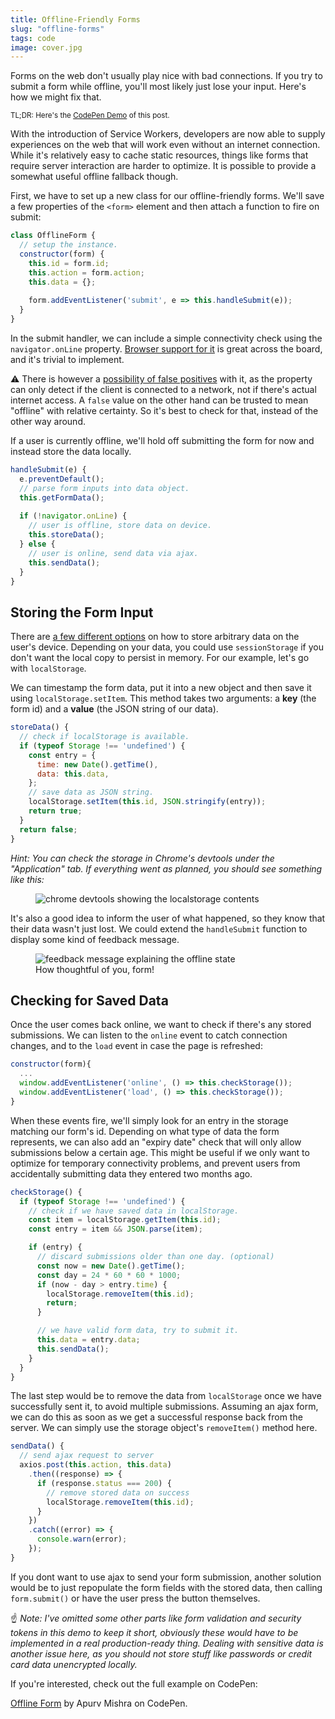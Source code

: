 ```yaml
---
title: Offline-Friendly Forms
slug: "offline-forms"
tags: code
image: cover.jpg
---
```


<p class="lead">Forms on the web don't usually play nice with bad connections. If you try to submit a form while offline, you'll most likely just lose your input. Here's how we might fix that.</p>

<small>TL;DR: Here's the <a href="https://codepen.io/mxbck/pen/ayYGGO/" target="_blank">CodePen Demo</a> of this post.</small>

With the introduction of Service Workers, developers are now able to supply experiences on the web that will work even without an internet connection. While it's relatively easy to cache static resources, things like forms that require server interaction are harder to optimize. It is possible to provide a somewhat useful offline fallback though.

First, we have to set up a new class for our offline-friendly forms. We'll save a few properties of the `<form>` element and then attach a function to fire on submit:

```js
class OfflineForm {
  // setup the instance.
  constructor(form) {
    this.id = form.id;
    this.action = form.action;
    this.data = {};
    
    form.addEventListener('submit', e => this.handleSubmit(e));
  }
}
```

In the submit handler, we can include a simple connectivity check using the `navigator.onLine` property. [Browser support for it](http://caniuse.com/online-status/embed/) is great across the board, and it's trivial to implement.

⚠️ There is however a [possibility of false positives](https://developer.mozilla.org/en-US/docs/Web/API/NavigatorOnLine/onLine) with it, as the property can only detect if the client is connected to a network, not if there's actual internet access. A `false` value on the other hand can be trusted to mean "offline" with relative certainty. So it's best to check for that, instead of the other way around.

If a user is currently offline, we'll hold off submitting the form for now and instead store the data locally.

```js
handleSubmit(e) {
  e.preventDefault();
  // parse form inputs into data object.
  this.getFormData();
  
  if (!navigator.onLine) {
    // user is offline, store data on device.
    this.storeData();
  } else {
    // user is online, send data via ajax.
    this.sendData();
  }
}
```

## Storing the Form Input

There are [a few different options](https://developer.mozilla.org/en-US/docs/Web/API/Storage) on how to store arbitrary data on the user's device. Depending on your data, you could use `sessionStorage` if you don't want the local copy to persist in memory. For our example, let's go with `localStorage`. 

We can timestamp the form data, put it into a new object and then save it using `localStorage.setItem`. This method takes two arguments: a __key__ (the form id) and a __value__ (the JSON string of our data).

```js
storeData() {
  // check if localStorage is available.
  if (typeof Storage !== 'undefined') {
    const entry = {
      time: new Date().getTime(),
      data: this.data,
    };
    // save data as JSON string.
    localStorage.setItem(this.id, JSON.stringify(entry));
    return true;
  }
  return false;
}
```

_Hint: You can check the storage in Chrome's devtools under the "Application" tab. If everything went as planned, you should see something like this:_

<figure class="extend">
  <img src="{{ 'devtools.png' | media(page) }}" alt="chrome devtools showing the localstorage contents" />
</figure>

It's also a good idea to inform the user of what happened, so they know that their data wasn't just lost. 
We could extend the `handleSubmit` function to display some kind of feedback message.

<figure>
  <img src="{{ 'message.png' | media(page) }}" alt="feedback message explaining the offline state" />
  <figcaption>How thoughtful of you, form!</figcaption>
</figure>

## Checking for Saved Data

Once the user comes back online, we want to check if there's any stored submissions. We can listen to the `online` event to catch connection changes, and to the `load` event in case the page is refreshed:

```js
constructor(form){
  ...
  window.addEventListener('online', () => this.checkStorage());
  window.addEventListener('load', () => this.checkStorage());
}
```

When these events fire, we'll simply look for an entry in the storage matching our form's id. Depending on what type of data the form represents, we can also add an "expiry date" check that will only allow submissions below a certain age. This might be useful if we only want to optimize for temporary connectivity problems, and prevent users from accidentally submitting data they entered two months ago.

```js
checkStorage() {
  if (typeof Storage !== 'undefined') {
    // check if we have saved data in localStorage.
    const item = localStorage.getItem(this.id);
    const entry = item && JSON.parse(item);

    if (entry) {
      // discard submissions older than one day. (optional)
      const now = new Date().getTime();
      const day = 24 * 60 * 60 * 1000;
      if (now - day > entry.time) {
        localStorage.removeItem(this.id);
        return;
      }

      // we have valid form data, try to submit it.
      this.data = entry.data;
      this.sendData();
    }
  }
}
```

The last step would be to remove the data from `localStorage` once we have successfully sent it, to avoid multiple submissions. Assuming an ajax form, we can do this as soon as we get a successful response back from the server. We can simply use the storage object's `removeItem()` method here.

```js
sendData() {
  // send ajax request to server
  axios.post(this.action, this.data)
    .then((response) => {
      if (response.status === 200) {
        // remove stored data on success
        localStorage.removeItem(this.id);
      }
    })
    .catch((error) => {
      console.warn(error);
    });
}
```

If you dont want to use ajax to send your form submission, another solution would be to just repopulate the form fields with the stored data, then calling `form.submit()` or have the user press the button themselves.

☝️ _Note: I've omitted some other parts like form validation and security tokens in this demo to keep it short, obviously these would have to be implemented in a real production-ready thing. Dealing with sensitive data is another issue here, as you should not store stuff like passwords or credit card data unencrypted locally._

If you're interested, check out the full example on CodePen:

<div class="extend" id="codepen-demo">
  <p data-height="450" data-theme-id="dark" data-slug-hash="ayYGGO" data-default-tab="js,result" data-user="mxbck" data-embed-version="2" data-pen-title="Offline Form" class="codepen"><a href="https://codepen.io/mxbck/pen/ayYGGO/">Offline Form</a> by Apurv Mishra on CodePen.</p>
  <script async src="https://production-assets.codepen.io/assets/embed/ei.js"></script>
</div>